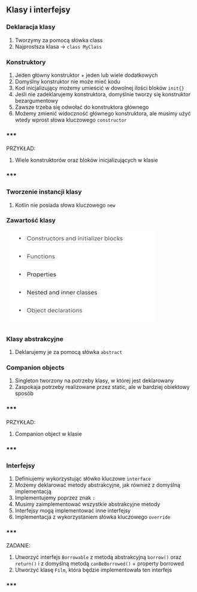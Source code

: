## Klasy i interfejsy

### Deklaracja klasy
1. Tworzymy za pomocą słówka class
2. Najprostsza klasa -> `class MyClass`

### Konstruktory
1. Jeden główny konstruktor + jeden lub wiele dodatkowych
2. Domyślny konstruktor nie może mieć kodu
3. Kod inicjalizujący możemy umieścić w dowolnej ilości bloków `init{}`
4. Jeśli nie zadeklarujemy konstruktora, domyślnie tworzy się konstruktor bezargumentowy
5. Zawsze trzeba się odwołać do konstruktora głównego
6. Możemy zmienić widoczność głównego konstruktora, ale musimy użyć wtedy wprost słowa kluczowego `constructor`

### ***
PRZYKŁAD:
1. Wiele konstruktorów oraz bloków inicjalizujących w klasie
### ***

### Tworzenie instancji klasy
1. Kotlin nie posiada słowa kluczowego `new`

### Zawartość klasy
![img.png](img.png)

### Klasy abstrakcyjne
1. Deklarujemy je za pomocą słówka `abstract`

### Companion objects
1. Singleton tworzony na potrzeby klasy, w której jest deklarowany
2. Zaspokaja potrzeby realizowane przez static, ale w bardziej obiektowy sposób

### ***
PRZYKŁAD:
1. Companion object w klasie
### ***

### Interfejsy
1. Definiujemy wykorzystując słówko kluczowe `interface`
2. Możemy deklarować metody abstrakcyjne, jak również z domyślną implementacją
3. Implementujemy poprzez znak `:`
4. Musimy zaimplementować wszystkie abstrakcyjne metody
6. Interfejsy mogą implementować inne interfejsy
7. Implementacja z wykorzystaniem słówka kluczowego `override`

### ***
ZADANIE:
1. Utworzyć interfejs `Borrowable` z metodą abstrakcyjną `borrow()` oraz `return()` i z domyślną metodą `canBeBorrowed()` + property borrowed
2. Utworzyć klasę `Film`, która będzie implementowała ten interfejs
### ***
